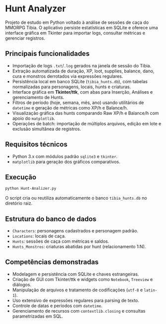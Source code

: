 # Hunt Analyzer

Projeto de estudo em Python voltado à análise de sessões de caça do MMORPG Tibia. O aplicativo persiste estatísticas em SQLite e oferece uma interface gráfica em Tkinter para importar logs, consultar métricas e gerenciar registros.

## Principais funcionalidades
- Importação de logs `.txt`/`.log` gerados na janela de sessão do Tibia.
- Extração automatizada de duração, XP, loot, supplies, balance, dano, cura e monstros derrotados via expressões regulares.
- Persistência local em banco SQLite (`tibia_hunts.db`), com tabelas normalizadas para personagens, locais, hunts e criaturas.
- Interface gráfica em **Tkinter/ttk**, com abas para Inserção, Análises e gerenciamento de Hunts.
- Filtros de período (hoje, semana, mês, ano) usando utilitários de `datetime` e geração de métricas como XP/h e Balance/h.
- Visualização gráfica das hunts comparando Raw XP/h e Balance/h com apoio do `matplotlib`.
- Operações de batch: importação de múltiplos arquivos, edição em lote e exclusão simultânea de registros.

## Requisitos técnicos
- Python 3.x com módulos padrão `sqlite3` e `tkinter`.
- `matplotlib` para geração dos gráficos comparativos.

## Execução
```bash
python Hunt-Analizer.py
```
O script cria ou reutiliza automaticamente o banco `tibia_hunts.db` no diretório raiz.

## Estrutura do banco de dados
- `Characters`: personagens cadastrados e personagem padrão.
- `Locations`: locais de caça.
- `Hunts`: sessões de caça com métricas e saldos.
- `Hunts_Monstros`: criaturas abatidas por hunt (relacionamento 1:N).

## Competências demonstradas
- Modelagem e persistência com SQLite e chaves estrangeiras.
- Criação de GUI com Tkinter/ttk e widgets como `Notebook`, `Treeview` e diálogos.
- Manipulação de arquivos e tratamento de codificações (`utf-8` e `latin-1`).
- Uso extensivo de expressões regulares para parsing de texto.
- Controle de datas e períodos com `datetime`.
- Gerenciamento de recursos com `contextlib.closing` e consultas parametrizadas em SQL.
